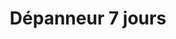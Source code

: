 ---
title: "Dépanneur 7 jours"
url: /montreal/depanneur-7-jours-rue-tillemont-2/
shop: convenience
---